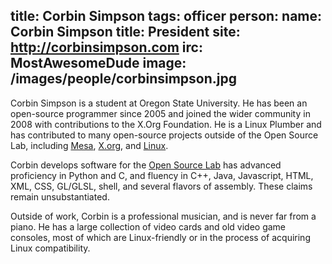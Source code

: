 title: Corbin Simpson
tags: officer
person:
    name: Corbin Simpson
    title: President
    site: http://corbinsimpson.com
    irc: MostAwesomeDude
    image: /images/people/corbinsimpson.jpg
---
Corbin Simpson is a student at Oregon State University. He has been an
open-source programmer since 2005 and joined the wider community in 2008 with
contributions to the X.Org Foundation. He is a Linux Plumber and has
contributed to many open-source projects outside of the Open Source Lab,
including [Mesa][], [X.org][x11], and [Linux][].

Corbin develops software for the [Open Source Lab][osl] has advanced
proficiency in Python and C, and fluency in C++, Java, Javascript, HTML, XML,
CSS, GL/GLSL, shell, and several flavors of assembly.  These claims remain
unsubstantiated.

Outside of work, Corbin is a professional musician, and is never far from a
piano. He has a large collection of video cards and old video game consoles,
most of which are Linux-friendly or in the process of acquiring Linux
compatibility.

[mesa]: http://www.mesa3d.org
[x11]: http://x.org/
[linux]: http://kernel.org/
[osl]: http://osuosl.org/
